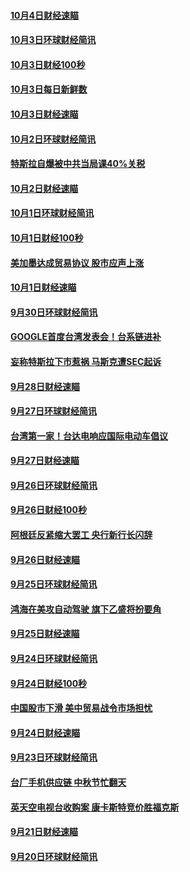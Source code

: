 #### [10月4日财经速瞄](../pages/news208/a1394104.md) 

#### [10月3日环球财经简讯](../pages/news208/a1394057.md) 

#### [10月3日财经100秒](../pages/news208/a1394034.md) 

#### [10月3日每日新鲜数](../pages/news208/a1393967.md) 

#### [10月3日财经速瞄](../pages/news208/a1393964.md) 

#### [10月2日环球财经简讯](../pages/news208/a1393924.md) 

#### [特斯拉自爆被中共当局课40%关税](../pages/news208/a1393910.md) 

#### [10月2日财经速瞄](../pages/news208/a1393834.md) 

#### [10月1日环球财经简讯](../pages/news208/a1393775.md) 

#### [10月1日财经100秒](../pages/news208/a1393754.md) 

#### [美加墨达成贸易协议 股市应声上涨](../pages/news208/a1393738.md) 

#### [10月1日财经速瞄](../pages/news208/a1393681.md) 

#### [9月30日环球财经简讯](../pages/news208/a1393638.md) 

#### [GOOGLE首度台湾发表会！台系链进补](../pages/news208/a1393612.md) 

#### [妄称特斯拉下市惹祸 马斯克遭SEC起诉](../pages/news208/a1393392.md) 

#### [9月28日财经速瞄](../pages/news208/a1393394.md) 

#### [9月27日环球财经简讯](../pages/news208/a1393337.md) 

#### [台湾第一家！台达电响应国际电动车倡议](../pages/news208/a1393319.md) 

#### [9月27日财经速瞄](../pages/news208/a1393242.md) 

#### [9月26日环球财经简讯](../pages/news208/a1393188.md) 

#### [9月26日财经100秒](../pages/news208/a1393159.md) 

#### [阿根廷反紧缩大罢工 央行新行长闪辞](../pages/news208/a1393091.md) 

#### [9月26日财经速瞄](../pages/news208/a1393087.md) 

#### [9月25日环球财经简讯](../pages/news208/a1393038.md) 

#### [鸿海在美攻自动驾驶 旗下乙盛将扮要角](../pages/news208/a1393021.md) 

#### [9月25日财经速瞄](../pages/news208/a1392936.md) 

#### [9月24日环球财经简讯](../pages/news208/a1392891.md) 

#### [9月24日财经100秒](../pages/news208/a1392876.md) 

#### [中国股市下滑 美中贸易战令市场担忧](../pages/news208/a1392874.md) 

#### [9月24日财经速瞄](../pages/news208/a1392794.md) 

#### [9月23日环球财经简讯](../pages/news208/a1392759.md) 

#### [台厂手机供应链 中秋节忙翻天](../pages/news208/a1392745.md) 

#### [英天空电视台收购案 康卡斯特竞价胜福克斯](../pages/news208/a1392676.md) 

#### [9月21日财经速瞄](../pages/news208/a1392488.md) 

#### [9月20日环球财经简讯](../pages/news208/a1392432.md) 

